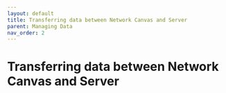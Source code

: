 ```yaml
---
layout: default
title: Transferring data between Network Canvas and Server
parent: Managing Data
nav_order: 2
---
```


# Transferring data between Network Canvas and Server

